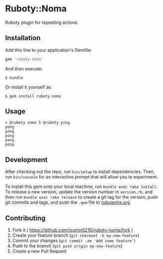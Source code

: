# Ruboty::Noma
Ruboty plugin for repeating actions

## Installation

Add this line to your application's Gemfile:

```ruby
gem 'ruboty-noma'
```

And then execute:

    $ bundle

Or install it yourself as:

    $ gem install ruboty-noma

## Usage

```
> @ruboty noma 5 @ruboty ping
pong
pong
pong
pong
pong
```

## Development

After checking out the repo, run `bin/setup` to install dependencies. Then, run `bin/console` for an interactive prompt that will allow you to experiment.

To install this gem onto your local machine, run `bundle exec rake install`. To release a new version, update the version number in `version.rb`, and then run `bundle exec rake release` to create a git tag for the version, push git commits and tags, and push the `.gem` file to [rubygems.org](https://rubygems.org).

## Contributing

1. Fork it ( https://github.com/izumin5210/ruboty-noma/fork )
2. Create your feature branch (`git checkout -b my-new-feature`)
3. Commit your changes (`git commit -am 'Add some feature'`)
4. Push to the branch (`git push origin my-new-feature`)
5. Create a new Pull Request
